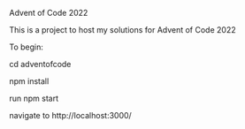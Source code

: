 Advent of Code 2022 

This is a project to host my solutions for Advent of Code 2022 

To begin: 

cd adventofcode

npm install 

run npm start 

navigate to http://localhost:3000/ 